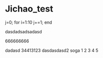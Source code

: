 # Jichao_test
j=0;
for i=1:10
    j+=1;
end


dasdadsadsadasd


666666666

dadasd 34413123
dasdasdasd2 soga
1
2
3
4
5
